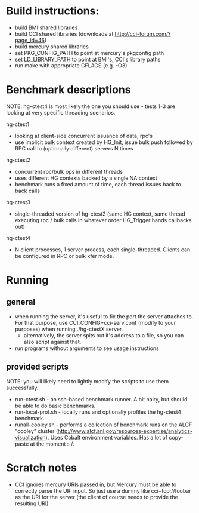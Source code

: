 # Build instructions:
- build BMI shared libraries
- build CCI shared libraries
  (downloads at http://cci-forum.com/?page_id=46)
- build mercury shared libraries
- set PKG_CONFIG_PATH to point at mercury's pkgconfig path
- set LD_LIBRARY_PATH to point at BMI's, CCI's library paths
- run make with appropriate CFLAGS (e.g. -O3)

# Benchmark descriptions

NOTE: hg-ctest4 is most likely the one you should use - tests 1-3 are looking
at very specific threading scenarios.

hg-ctest1
- looking at client-side concurrent issuance of data, rpc's
- use implicit bulk context created by HG_Init, issue bulk
  push followed by RPC call to (optionally different) servers N times

hg-ctest2
- concurrent rpc/bulk ops in different threads
- uses different HG contexts backed by a single NA context
- benchmark runs a fixed amount of time, each thread issues back to back calls

hg-ctest3
- single-threaded version of hg-ctest2 (same HG context, same thread executing
  rpc / bulk calls in whatever order HG_Trigger hands callbacks out)

hg-ctest4
- N client processes, 1 server process, each single-threaded. Clients can be
  configured in RPC or bulk xfer mode.

# Running

## general
- when running the server, it's useful to fix the port the server attaches to.
  For that purpose, use CCI_CONFIG=cci-serv.conf (modify to your purposes)
  when running ./hg-ctestX server.
  - alternatively, the server spits out it's address to a file, so you can also
    script against that.
- run programs without arguments to see usage instructions

## provided scripts

NOTE: you will likely need to lightly modify the scripts to use them
successfully.

- run-ctest.sh - an ssh-based benchmark runner. A bit hairy, but should be
  able to do basic benchmarks.
- run-local-prof.sh - locally runs and optionally profiles the hg-ctest4
  benchmark.
- runall-cooley.sh - performs a collection of benchmark runs on the ALCF
  "cooley" cluster
  (http://www.alcf.anl.gov/resources-expertise/analytics-visualization). Uses
  Cobalt environment variables. Has a lot of copy-paste at the moment :-/.

# Scratch notes
- CCI ignores mercury URIs passed in, but Mercury must be able to correctly
  parse the URI input. So just use a dummy like cci+tcp://foobar as the URI for
  the server (the client of course needs to provide the resulting URI)

